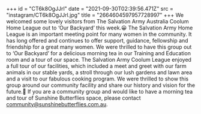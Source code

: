 +++
id = "CT6k8OgJJrl"
date = "2021-09-30T02:39:56.471Z"
src = "instagram/CT6k8OgJJrl.jpg"
title = "2664604597957728997"
+++
We welcomed some lovely visitors from The Salvation Army Australia Coolum Home League out to ‘Our Backyard’ this week.😀 The Salvation Army Home League is an important meeting point for many women in the community. It has long offered and continues to offer support, guidance, fellowship and friendship for a great many women. We were thrilled to have this group out to ‘Our Backyard’ for a delicious morning tea in our Training and Education room and a tour of our space. The Salvation Army Coolum League enjoyed a full tour of our facilities, which included a meet and greet with our farm animals in our stable yards, a stroll through our lush gardens and lawn area and a visit to our fabulous cooking program. We were thrilled to show this group around our community facility and share our history and vision for the future.💜 If you are a community group and would like to have a morning tea and tour of Sunshine Butterflies space, please contact community@sunshinebutterflies.com.au.